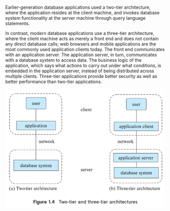 Earlier-generation database applications used a two-tier architecture, where the application resides at the client machine, and invokes database system functionality at the server machine through query language statements.

In contrast, modern database applications use a three-tier architecture, where the client machine acts as merely a front end and does not contain any direct database calls; web browsers and mobile applications are the most commonly used application clients today. The front end communicates with an application server. The application server, in turn, communicates with a database system to access data. The business logic of the application, which says what actions to carry out under what conditions, is embedded in the application server, instead of being distributed across multiple clients. Three-tier applications provide better security as well as better performance than two-tier applications.

![arch](arch.png)
